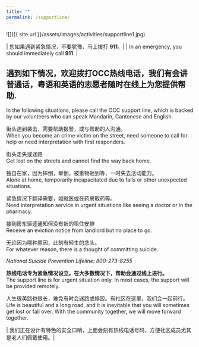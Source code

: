 ```yaml
---
title: ""
permalink: /supportline/
---
```


![]({{ site.url }}/assets/images/activities/supportline1.jpg)

| 您如果遇到紧急情况，不要犹豫，马上拨打 **911**。|
| In an emergency, you should immediately call **911**. |

## 遇到如下情况，欢迎拨打OCC热线电话，我们有会讲普通话，粤语和英语的志愿者随时在线上为您提供帮助.  
In the following situations, please call the OCC support line, which is backed by our volunteers who can speak Mandarin, Cantonese and English.  

街头遇到袭击，需要帮助报警，或与帮助的人沟通。  
When you become an crime victim on the street, need someone to call for help or need interpretation with first responders.  

街头走失或迷路  
Get lost on the streets and cannot find the way back home.  

独自在家，因为摔倒，晕倒，被重物砸到等，一时失去活动能力。  
Alone at home, temporarily incapacitated due to falls or other unexpected situations.  

紧急情况下翻译需要，如就医或在药房取药等。  
Need interpretation service in urgent situations like seeing a doctor or in the pharmacy.  

接到房东驱逐通知但没有新的租住安排  
Receive an eviction notice from landlord but no place to go.  

无论因为哪种原因，此刻有轻生的念头。  
For whatever reason, there is a thought of committing suicide.  

*National Suicide Prevention Lifeline: 800-273-8255*

**热线电话专为紧急情况设立。在大多数情况下，帮助会通过线上进行。**  
The support line is for urgent situation only. In most cases, the support will be provided remotely.  

人生很美路也很长，难免有时会迷路或摔跤。有社区在这里，我们会一起前行。  
Life is beautiful and a long road, and it is inevitable that you will sometimes get lost or fall over. With the community together, we will move forward together.  


| 我们正在设计有特色的安全口哨，上面会刻有热线电话号码，方便社区成员尤其是老人们佩戴使用。|
